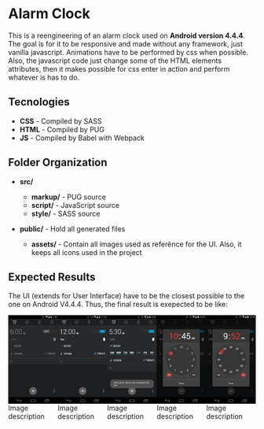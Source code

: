 # Alarm Clock
This is a reengineering of an alarm clock used on **Android version 4.4.4**.
The goal is for it to be responsive and made without any framework, just vanilla javascript.
Animations have to be performed by css when possible. Also, the javascript code just change some of the HTML elements attributes, then it makes possible for css enter in action and perform whatever is has to do.

## Tecnologies
* **CSS** - Compiled by SASS
* **HTML** - Compiled by PUG
* **JS** - Compiled by Babel with Webpack

## Folder Organization
* **src/**
    * **markup/** - PUG source
    * **script/** - JavaScript source
    * **style/** - SASS source

* **public/** - Hold all generated files
    * **assets/** - Contain all images used as referênce for the UI. Also, it keeps all icons used in the project

## Expected Results
The UI (extends for User Interface) have to be the closest possible to the one on Android V4.4.4.
Thus, the final result is exepected to be like:

<div id="images-container" style="display: flex; flex-direction: row; align-items: center; justify-content: space-between">
    <div class="image-container" style='display: flex; flex-direction: column; align-items: center; justify-content: space-between'>
        <img src="/public/assets/Clock-reference.png" alt="Alarm OFF expended" width="250px" style='display="block"'>
        <div> Image description </div>
    </div>
    <div class="image-container" style='display: flex; flex-direction: column; align-items: center; justify-content: space-between'>
        <img src="/public/assets/Clock-reference-2.png" alt="Alarm ON expended" width="250px" style='display="block"'>
        <div> Image description </div>
    </div>
    <div class="image-container" style='display: flex; flex-direction: column; align-items: center; justify-content: space-between'>
        <img src="/public/assets/Clock-reference-3.png" alt="Alarm ON REPEAT expended" width="250px" style='display="block"'>
        <div> Image description </div>
    </div>
    <div class="image-container" style='display: flex; flex-direction: column; align-items: center; justify-content: space-between'>
        <img src="/public/assets/clock-settings-hour.png" alt="Alarm Hour Setting" width="250px" style='display="block"'>
        <div> Image description </div>
    </div>
    <div class="image-container" style='display: flex; flex-direction: column; align-items: center; justify-content: space-between'>
        <img src="/public/assets/clock-settings-minute.png" alt="Alarm Minute Setting" width="250px" style='display="block"'>
        <div> Image description </div>
    </div>
</div>